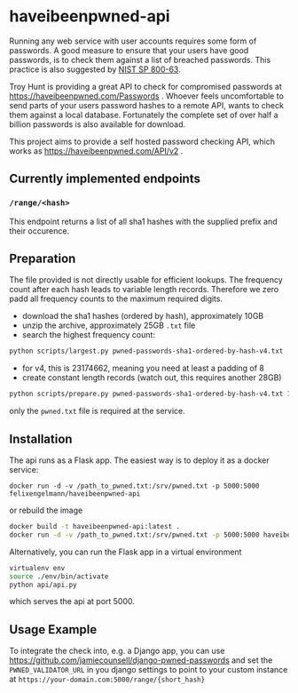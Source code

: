 # haveibeenpwned-api

Running any web service with user accounts requires some form of passwords.
A good measure to ensure that your users have good passwords, is to check them against a list of breached passwords. This practice is also suggested by [NIST SP 800-63](https://www.nist.gov/itl/tig/projects/special-publication-800-63).

Troy Hunt is providing a great API to check for compromised passwords at https://haveibeenpwned.com/Passwords .
Whoever feels uncomfortable to send parts of your users password hashes to a remote API, wants to check them against a local database.
Fortunately the complete set of over half a billion passwords is also available for download.

This project aims to provide a self hosted password checking API, which works as https://haveibeenpwned.com/API/v2 .

## Currently implemented endpoints

### `/range/<hash>`

This endpoint returns a list of all sha1 hashes with the supplied prefix and their occurence.

## Preparation

The file provided is not directly usable for efficient lookups.
The frequency count after each hash leads to variable length records. Therefore we zero padd all frequency counts to the maximum required digits.

* download the sha1 hashes (ordered by hash), approximately 10GB
* unzip the archive, approximately 25GB `.txt` file
* search the highest frequency count:
```bash
python scripts/largest.py pwned-passwords-sha1-ordered-by-hash-v4.txt
```
* for v4, this is 23174662, meaning you need at least a padding of 8
* create constant length records (watch out, this requires another 28GB)
```bash
python scripts/prepare.py pwned-passwords-sha1-ordered-by-hash-v4.txt 10 pwned.txt
```

only the `pwned.txt` file is required at the service.

## Installation

The api runs as a Flask app. The easiest way is to deploy it as a docker service:

```
docker run -d -v /path_to_pwned.txt:/srv/pwned.txt -p 5000:5000 felixengelmann/haveibeenpwned-api
```

or rebuild the image

```bash
docker build -t haveibeenpwned-api:latest .
docker run -d -v /path_to_pwned.txt:/srv/pwned.txt -p 5000:5000 haveibeenpwned-api
```

Alternatively, you can run the Flask app in a virtual environment

```bash
virtualenv env
source ./env/bin/activate
python api/api.py
```
which serves the api at port 5000.

## Usage Example

To integrate the check into, e.g. a Django app, you can use https://github.com/jamiecounsell/django-pwned-passwords and set the `PWNED_VALIDATOR_URL` in you django settings to point to your custom instance at `https://your-domain.com:5000/range/{short_hash}`